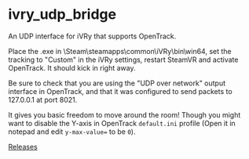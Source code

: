 # ivry_udp_bridge
 An UDP interface for iVRy that supports OpenTrack.

Place the .exe in \Steam\steamapps\common\iVRy\bin\win64, set the tracking to "Custom" in the iVRy settings, restart SteamVR and activate OpenTrack. It should kick in right away.

Be sure to check that you are using the "UDP over network" output interface in OpenTrack, and that it was configured to send packets to 127.0.0.1 at port 8021.

It gives you basic freedom to move around the room! Though you might want to disable the Y-axis in OpenTrack `default.ini` profile (Open it in notepad and edit `y-max-value=` to be `0`).

[Releases](https://github.com/AXKuhta/ivry_udp_bridge/releases)
